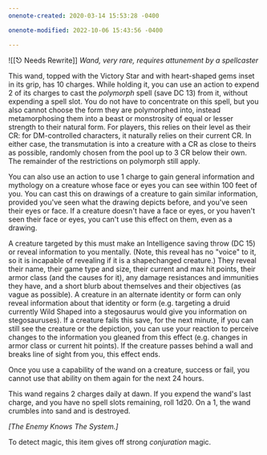 ```yaml
---
onenote-created: 2020-03-14 15:53:28 -0400

onenote-modified: 2022-10-06 15:43:56 -0400

---
```

![[⎋ Needs Rewrite]]
*Wand, very rare, requires attunement by a spellcaster*

This wand, topped with the Victory Star and with heart-shaped gems inset in its grip, has 10 charges. While holding it, you can use an action to expend 2 of its charges to cast the *polymorph* spell (save DC 13) from it, without expending a spell slot. You do not have to concentrate on this spell, but you also cannot choose the form they are polymorphed into, instead metamorphosing them into a beast or monstrosity of equal or lesser strength to their natural form. For players, this relies on their level as their CR: for DM-controlled characters, it naturally relies on their current CR. In either case, the transmutation is into a creature with a CR as close to theirs as possible, randomly chosen from the pool up to 3 CR below their own. The remainder of the restrictions on polymorph still apply.

You can also use an action to use 1 charge to gain general information and mythology on a creature whose face or eyes you can see within 100 feet of you. You can cast this on drawings of a creature to gain similar information, provided you've seen what the drawing depicts before, and you've seen their eyes or face. If a creature doesn't have a face or eyes, or you haven't seen their face or eyes, you can't use this effect on them, even as a drawing.

A creature targeted by this must make an Intelligence saving throw (DC 15) or reveal information to you mentally. (Note, this reveal has no "voice" to it, so it is incapable of revealing if it is a shapechanged creature.) They reveal their name, their game type and size, their current and max hit points, their armor class (and the causes for it), any damage resistances and immunities they have, and a short blurb about themselves and their objectives (as vague as possible). A creature in an alternate identity or form can only reveal information about that identity or form (e.g. targeting a druid currently Wild Shaped into a stegosaurus would give you information on stegosauruses). If a creature fails this save, for the next minute, if you can still see the creature or the depiction, you can use your reaction to perceive changes to the information you gleaned from this effect (e.g. changes in armor class or current hit points). If the creature passes behind a wall and breaks line of sight from you, this effect ends.

Once you use a capability of the wand on a creature, success or fail, you cannot use that ability on them again for the next 24 hours.

This wand regains 2 charges daily at dawn. If you expend the wand's last charge, and you have no spell slots remaining, roll 1d20. On a 1, the wand crumbles into sand and is destroyed.

*[The Enemy Knows The System.]*

To detect magic, this item gives off strong *conjuration* magic.
